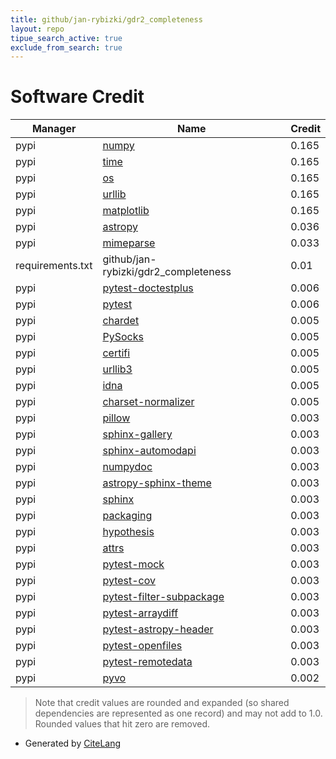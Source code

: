 ```yaml
---
title: github/jan-rybizki/gdr2_completeness
layout: repo
tipue_search_active: true
exclude_from_search: true
---
```

# Software Credit

|Manager|Name|Credit|
|-------|----|------|
|pypi|[numpy](https://www.numpy.org)|0.165|
|pypi|[time](UNKNOWN)|0.165|
|pypi|[os](https://pypi.org/project/os)|0.165|
|pypi|[urllib](https://urllib3.readthedocs.io/)|0.165|
|pypi|[matplotlib](https://matplotlib.org)|0.165|
|pypi|[astropy](http://astropy.org)|0.036|
|pypi|[mimeparse](http://code.google.com/p/mimeparse/)|0.033|
|requirements.txt|github/jan-rybizki/gdr2_completeness|0.01|
|pypi|[pytest-doctestplus](https://pypi.org/project/pytest-doctestplus)|0.006|
|pypi|[pytest](https://pypi.org/project/pytest)|0.006|
|pypi|[chardet](https://pypi.org/project/chardet)|0.005|
|pypi|[PySocks](https://pypi.org/project/PySocks)|0.005|
|pypi|[certifi](https://pypi.org/project/certifi)|0.005|
|pypi|[urllib3](https://pypi.org/project/urllib3)|0.005|
|pypi|[idna](https://pypi.org/project/idna)|0.005|
|pypi|[charset-normalizer](https://pypi.org/project/charset-normalizer)|0.005|
|pypi|[pillow](https://pypi.org/project/pillow)|0.003|
|pypi|[sphinx-gallery](https://pypi.org/project/sphinx-gallery)|0.003|
|pypi|[sphinx-automodapi](https://pypi.org/project/sphinx-automodapi)|0.003|
|pypi|[numpydoc](https://pypi.org/project/numpydoc)|0.003|
|pypi|[astropy-sphinx-theme](https://pypi.org/project/astropy-sphinx-theme)|0.003|
|pypi|[sphinx](https://pypi.org/project/sphinx)|0.003|
|pypi|[packaging](https://pypi.org/project/packaging)|0.003|
|pypi|[hypothesis](https://pypi.org/project/hypothesis)|0.003|
|pypi|[attrs](https://pypi.org/project/attrs)|0.003|
|pypi|[pytest-mock](https://pypi.org/project/pytest-mock)|0.003|
|pypi|[pytest-cov](https://pypi.org/project/pytest-cov)|0.003|
|pypi|[pytest-filter-subpackage](https://pypi.org/project/pytest-filter-subpackage)|0.003|
|pypi|[pytest-arraydiff](https://pypi.org/project/pytest-arraydiff)|0.003|
|pypi|[pytest-astropy-header](https://pypi.org/project/pytest-astropy-header)|0.003|
|pypi|[pytest-openfiles](https://pypi.org/project/pytest-openfiles)|0.003|
|pypi|[pytest-remotedata](https://pypi.org/project/pytest-remotedata)|0.003|
|pypi|[pyvo](https://github.com/astropy/pyvo)|0.002|


> Note that credit values are rounded and expanded (so shared dependencies are represented as one record) and may not add to 1.0. Rounded values that hit zero are removed.


- Generated by [CiteLang](https://github.com/vsoch/citelang)
